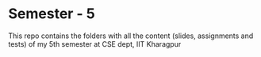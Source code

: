 # Semester - 5
This repo contains the folders with all the content (slides, assignments and tests) of my 5th semester at CSE dept, IIT Kharagpur
